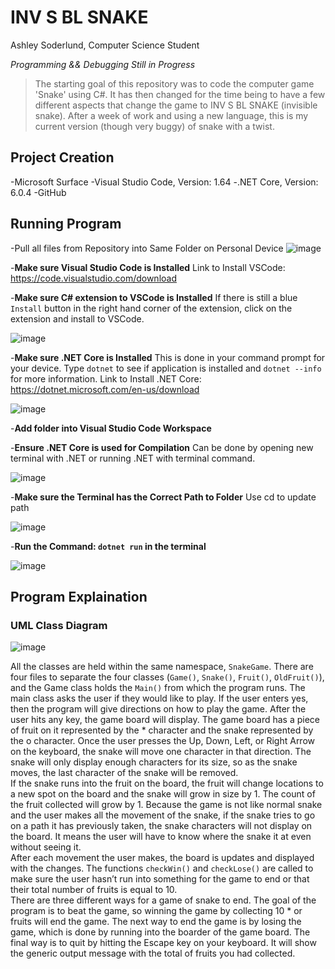 # INV S BL  SNAKE
Ashley Soderlund, Computer Science Student


*Programming && Debugging Still in Progress*

> The starting goal of this repository was to code the computer game 'Snake' using C#. It has then changed for the time being to have a few different aspects that change the game to INV S BL  SNAKE (invisible snake). After a week of work and using a new language, this is my current version (though very buggy) of snake with a twist.


## Project Creation
-Microsoft Surface
-Visual Studio Code, Version: 1.64
-.NET Core, Version: 6.0.4
-GitHub

## Running Program
-Pull all files from Repository into Same Folder on Personal Device
![image](https://user-images.githubusercontent.com/69334327/166720002-a7c824af-2192-439d-b93e-4febd547b44a.png)

-**Make sure  Visual Studio Code is Installed**
 Link to Install VSCode: https://code.visualstudio.com/download
 
-**Make sure C# extension to VSCode is Installed**
 If there is still a blue `Install` button in the right hand corner of the extension, click on the extension and install to VSCode.
 
![image](https://user-images.githubusercontent.com/69334327/166720542-e6d87a2b-ca65-41f0-8cc6-e10a1c794414.png)

-**Make sure .NET Core is Installed**
 This is done in your command prompt for your device. Type `dotnet` to see if application is installed and `dotnet --info` for more information. 
 Link to Install .NET Core: https://dotnet.microsoft.com/en-us/download 
 
 ![image](https://user-images.githubusercontent.com/69334327/166721367-0cafcb87-1fa5-4d69-9a02-08499f2a7f9f.png)

-**Add folder into Visual Studio Code Workspace**

-**Ensure .NET Core is used for Compilation** 
 Can be done by opening new terminal with .NET or running .NET with terminal command.
 
![image](https://user-images.githubusercontent.com/69334327/166722294-95078aa5-c417-426a-9436-df70a9dee94f.png)

-**Make sure the Terminal has the Correct Path to Folder**
Use cd <folder name> to update path
 
![image](https://user-images.githubusercontent.com/69334327/166722818-5d12d567-1b72-4a0b-b078-35ef308e55bc.png)


-**Run the Command: `dotnet run` in the terminal**
 
 ![image](https://user-images.githubusercontent.com/69334327/166722966-94fa6410-b119-40f8-9c56-0756464cc666.png)



## Program Explaination
### UML Class Diagram
![image](https://user-images.githubusercontent.com/69334327/166716266-3399e279-63b8-4a2d-b6e0-5c1d35c44ee4.png)

All the classes are held within the same namespace, `SnakeGame`. There are four files to separate the four classes (`Game()`, `Snake()`, `Fruit()`, `OldFruit()`), and the Game class holds the `Main()` from which the program runs. The main class asks the user if they would like to play. If the user enters yes, then the program will give directions on how to play the game. After the user hits any key, the game board will display. The game board has a piece of fruit on it represented by the * character and the snake represented by the o character. Once the user presses the Up, Down, Left, or Right Arrow on the keyboard, the snake will move one character in that direction. The snake will only display enough characters for its size, so as the snake moves, the last character of the snake will be removed. </br>
If the snake runs into the fruit on the board, the fruit will change locations to a new spot on the board and the snake will grow in size by 1. The count of the fruit collected will grow by 1. Because the game is not like normal snake and the user makes all the movement of the snake, if the snake tries to go on a path it has previously taken, the snake characters will not display on the board. It means the user will have to know where the snake it at even without seeing it. </br>
After each movement the user makes, the board is updates and displayed with the changes. The functions `checkWin()` and `checkLose()` are called to make sure the user hasn’t run into something for the game to end or that their total number of fruits is equal to 10. </br>
There are three different ways for a game of snake to end. The goal of the program is to beat the game, so winning the game by collecting 10 * or fruits will end the game. The next way to end the game is by losing the game, which is done by running into the boarder of the game board. The final way is to quit by hitting the Escape key on your keyboard. It will show the generic output message with the total of fruits you had collected. </br>


